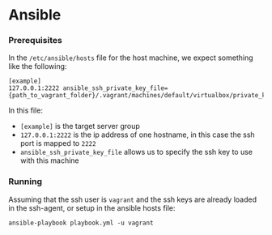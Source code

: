 # Ansible

### Prerequisites

In the `/etc/ansible/hosts` file for the host machine, we expect something like the following:

```shell script
[example]
127.0.0.1:2222 ansible_ssh_private_key_file={path_to_vagrant_folder}/.vagrant/machines/default/virtualbox/private_key
```

In this file:
- `[example]` is the target server group
- `127.0.0.1:2222` is the ip address of one hostname, in this case the ssh port is mapped to `2222`
- `ansible_ssh_private_key_file` allows us to specify the ssh key to use with this machine

### Running

Assuming that the ssh user is `vagrant` and the ssh keys are already loaded in the ssh-agent, or setup in the ansible hosts file: 
```
ansible-playbook playbook.yml -u vagrant
```
